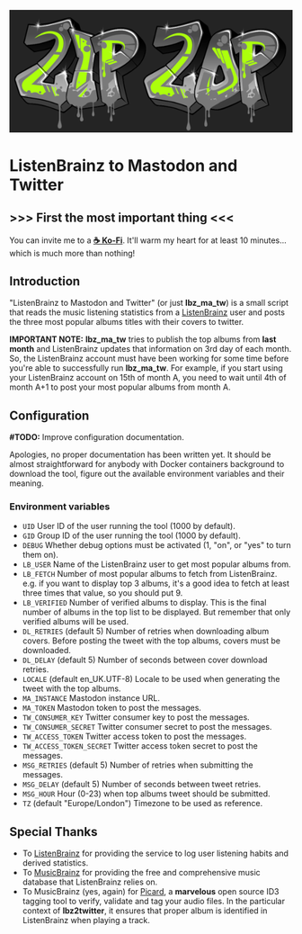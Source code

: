 ![](https://raw.githubusercontent.com/HeuristicPerson/pod_dl/v1.x.dev/images/logo-grey_and_green.png)

# ListenBrainz to Mastodon and Twitter

## >>> First the most important thing <<< ##

You can invite me to a **[☕ Ko-Fi](https://ko-fi.com/zipzop)**. It'll warm my
heart for at least 10 minutes... which is much more than nothing!

## Introduction

"ListenBrainz to Mastodon and Twitter" (or just **lbz_ma_tw**) is a small script
that reads the music listening statistics from a
[ListenBrainz](https://listenbrainz.org/) user and posts the three most popular
albums titles with their covers to twitter.

**IMPORTANT NOTE:** **lbz_ma_tw** tries to publish the top albums from **last
month** and ListenBrainz updates that information on 3rd day of each month. So,
the ListenBrainz account must have been working for some time before you're able
to successfully run **lbz_ma_tw**. For example, if you start using your
ListenBrainz account on 15th of month A, you need to wait until 4th of month A+1
to post your most popular albums from month A.


## Configuration
 
**#TODO:** Improve configuration documentation.

Apologies, no proper documentation has been written yet. It should be almost
straightforward for anybody with Docker containers background to download the
tool, figure out the available environment variables and their meaning.


### Environment variables

  * `UID` User ID of the user running the tool (1000 by default).
  * `GID` Group ID of the user running the tool (1000 by default).
  * `DEBUG` Whether debug options must be activated (1, "on", or "yes" to turn
    them on).
  * `LB_USER` Name of the ListenBrainz user to get most popular albums from.
  * `LB_FETCH` Number of most popular albums to fetch from ListenBrainz. e.g. if
    you want to display top 3 albums, it's a good idea to fetch at least three
    times that value, so you should put 9.
  * `LB_VERIFIED` Number of verified albums to display. This is the final number
    of albums in the top list to be displayed. But remember that only verified
    albums will be used.
  * `DL_RETRIES` (default 5) Number of retries when downloading album covers.
    Before posting the tweet with the top albums, covers must be downloaded.
  * `DL_DELAY` (default 5) Number of seconds between cover download retries.
  * `LOCALE` (default en_UK.UTF-8) Locale to be used when generating the tweet
    with the top albums.
  * `MA_INSTANCE` Mastodon instance URL.
  * `MA_TOKEN` Mastodon token to post the messages.
  * `TW_CONSUMER_KEY` Twitter consumer key to post the messages.
  * `TW_CONSUMER_SECRET` Twitter consumer secret to post the messages.
  * `TW_ACCESS_TOKEN` Twitter access token to post the messages.
  * `TW_ACCESS_TOKEN_SECRET` Twitter access token secret to post the messages.
  * `MSG_RETRIES` (default 5) Number of retries when submitting the messages.
  * `MSG_DELAY` (default 5) Number of seconds between tweet retries.
  * `MSG_HOUR` Hour (0-23) when top albums tweet should be submitted.
  * `TZ` (default "Europe/London") Timezone to be used as reference.


## Special Thanks

  * To [ListenBrainz](https://listenbrainz.org/) for providing the service to
    log user listening habits and derived statistics.
  * To [MusicBrainz](https://musicbrainz.org/) for providing the free and
    comprehensive music database that ListenBrainz relies on.
  * To MusicBrainz (yes, again) for [Picard](https://picard.musicbrainz.org/), a
    **marvelous** open source ID3 tagging tool to verify, validate and tag your
    audio files. In the particular context of **lbz2twitter**, it ensures that
    proper album is identified in ListenBrainz when playing a track. 
